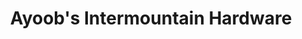 ---
title: "Ayoob's Intermountain Hardware"
url: /chester/ayoobs-intermountain-hardware/
shop: Eisenwaren
---